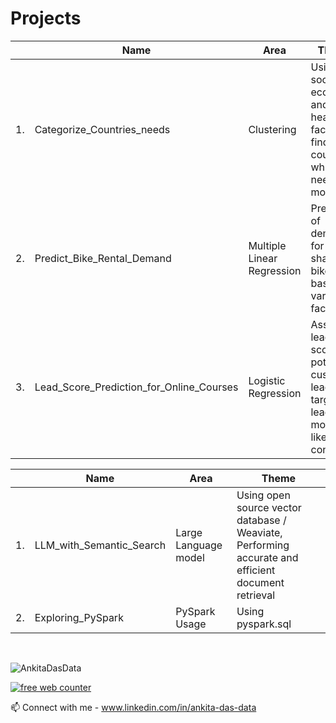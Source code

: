 
# Projects  
<div align="center">
  
|  | Name                                       | Area                             | Theme                                                                                    | 
|--|--------------------------------------------|----------------------------------|------------------------------------------------------------------------------------------|
|1.| Categorize_Countries_needs                | Clustering                       | Using socio-economic and health factors to find the countries which need the most help   |
|2.| Predict_Bike_Rental_Demand                | Multiple Linear Regression       | Predicting of demand for shared bikes based on various factors                           |
|3.| Lead_Score_Prediction_for_Online_Courses  | Logistic Regression              | Assigning lead score to potential customer leads to target leads more likely to convert   |

|  | Name                                       | Area                             | Theme                                                                                    | 
|--|--------------------------------------------|----------------------------------|------------------------------------------------------------------------------------------|
|1.| LLM_with_Semantic_Search                  | Large Language model             | Using  open source vector database / Weaviate, Performing accurate and efficient document retrieval     |
|2.| Exploring_PySpark                         | PySpark Usage                    | Using pyspark.sql                                                                                        |                                                

</div>

<br>  
<p align="left"> <img src="https://komarev.com/ghpvc/?username=AnkitaDasData&label=Profile%20views&color=lightgrey&style=flat" alt="AnkitaDasData" /> </p>

<script type="text/javascript" src="https://counter10.stat.ovh/private/counter.js?c=AnkitaDasData"></script>

<noscript><a href="https://www.freecounterstat.com" title="free web counter">

<img src="https://counter10.stat.ovh/private/freecounterstat.php?c=AnkitaDasData" border="0" alt="free web counter"></a></noscript>

📫 Connect with me - www.linkedin.com/in/ankita-das-data


